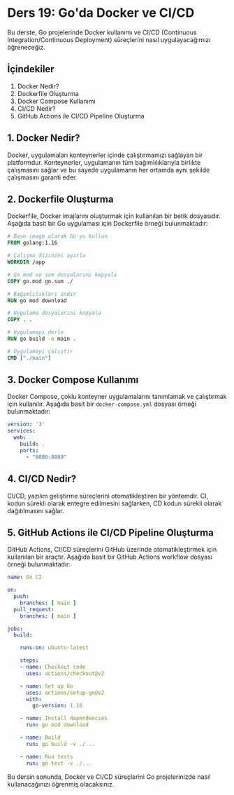 # Ders 19: Go'da Docker ve CI/CD

Bu derste, Go projelerinde Docker kullanımı ve CI/CD (Continuous Integration/Continuous Deployment) süreçlerini nasıl uygulayacağımızı öğreneceğiz.

## İçindekiler

1. Docker Nedir?
2. Dockerfile Oluşturma
3. Docker Compose Kullanımı
4. CI/CD Nedir?
5. GitHub Actions ile CI/CD Pipeline Oluşturma

## 1. Docker Nedir?

Docker, uygulamaları konteynerler içinde çalıştırmamızı sağlayan bir platformdur. Konteynerler, uygulamanın tüm bağımlılıklarıyla birlikte çalışmasını sağlar ve bu sayede uygulamanın her ortamda aynı şekilde çalışmasını garanti eder.

## 2. Dockerfile Oluşturma

Dockerfile, Docker imajlarını oluşturmak için kullanılan bir betik dosyasıdır. Aşağıda basit bir Go uygulaması için Dockerfile örneği bulunmaktadır:

```dockerfile
# Base image olarak Go'yu kullan
FROM golang:1.16

# Çalışma dizinini ayarla
WORKDIR /app

# Go mod ve sum dosyalarını kopyala
COPY go.mod go.sum ./

# Bağımlılıkları indir
RUN go mod download

# Uygulama dosyalarını kopyala
COPY . .

# Uygulamayı derle
RUN go build -o main .

# Uygulamayı çalıştır
CMD ["./main"]
```

## 3. Docker Compose Kullanımı

Docker Compose, çoklu konteyner uygulamalarını tanımlamak ve çalıştırmak için kullanılır. Aşağıda basit bir `docker-compose.yml` dosyası örneği bulunmaktadır:

```yaml
version: '3'
services:
  web:
    build: .
    ports:
      - "8080:8080"
```

## 4. CI/CD Nedir?

CI/CD, yazılım geliştirme süreçlerini otomatikleştiren bir yöntemdir. CI, kodun sürekli olarak entegre edilmesini sağlarken, CD kodun sürekli olarak dağıtılmasını sağlar.

## 5. GitHub Actions ile CI/CD Pipeline Oluşturma

GitHub Actions, CI/CD süreçlerini GitHub üzerinde otomatikleştirmek için kullanılan bir araçtır. Aşağıda basit bir GitHub Actions workflow dosyası örneği bulunmaktadır:

```yaml
name: Go CI

on:
  push:
    branches: [ main ]
  pull_request:
    branches: [ main ]

jobs:
  build:

    runs-on: ubuntu-latest

    steps:
    - name: Checkout code
      uses: actions/checkout@v2

    - name: Set up Go
      uses: actions/setup-go@v2
      with:
        go-version: 1.16

    - name: Install dependencies
      run: go mod download

    - name: Build
      run: go build -v ./...

    - name: Run tests
      run: go test -v ./...
```

Bu dersin sonunda, Docker ve CI/CD süreçlerini Go projelerinizde nasıl kullanacağınızı öğrenmiş olacaksınız.
